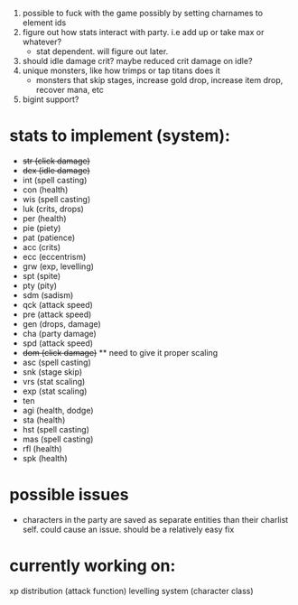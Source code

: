 1. possible to fuck with the game possibly by setting charnames to element ids
2. figure out how stats interact with party. i.e add up or take max or whatever?
    - stat dependent. will figure out later.
3. should idle damage crit? maybe reduced crit damage on idle?
4. unique monsters, like how trimps or tap titans does it
    - monsters that skip stages, increase gold drop, increase item drop, recover mana, etc
5. bigint support?
# stats to implement (system):
- ~~str (click damage)~~
- ~~dex (idle damage)~~
- int (spell casting)
- con (health)
- wis (spell casting)
- luk (crits, drops)
- per (health)
- pie (piety)
- pat (patience)
- acc (crits)
- ecc (eccentrism)
- grw (exp, levelling)
- spt (spite)
- pty (pity)
- sdm (sadism)
- qck (attack speed)
- pre (attack speed)
- gen (drops, damage)
- cha (party damage)
- spd (attack speed)
- ~~dom (click damage)~~ ** need to give it proper scaling
- asc (spell casting)
- snk (stage skip)
- vrs (stat scaling)
- exp (stat scaling)
- ten 
- agi (health, dodge)
- sta (health)
- hst (spell casting)
- mas (spell casting)
- rfl (health)
- spk (health)
# possible issues
- characters in the party are saved as separate entities than their charlist self. could cause an issue. should be a relatively easy fix
# currently working on:
xp distribution (attack function)
levelling system (character class)